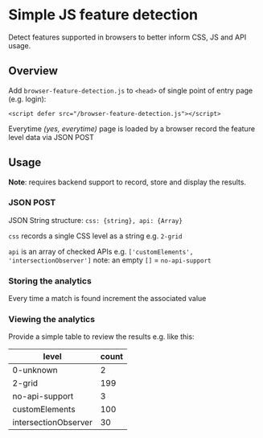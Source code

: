 # Simple JS feature detection

Detect features supported in browsers to better inform CSS, JS and API usage.

## Overview

Add `browser-feature-detection.js` to `<head>` of single point of entry page (e.g. login): 

`<script defer src="/browser-feature-detection.js"></script>`

Everytime _(yes, everytime)_  page is loaded by a browser record the feature level data via JSON POST

## Usage

**Note**: requires backend support to record, store and display the results.

### JSON POST

JSON String structure: `css: {string}, api: {Array}`

`css` records a single CSS level as a string e.g. `2-grid`

`api` is an array of checked APIs e.g. `['customElements', 'intersectionObserver']`
note: an empty `[]` = `no-api-support` 

### Storing the analytics

Every time a match is found increment the associated value

### Viewing the analytics

Provide a simple table to review the results e.g. like this:

| level   | count | 
|---------|-------|
| 0-unknown | 2     |
| 2-grid  | 199   |
| no-api-support    | 3     |
| customElements | 100   |
| intersectionObserver | 30    |




